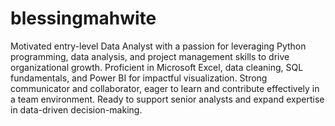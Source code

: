 # blessingmahwite
Motivated entry-level Data Analyst with a passion for leveraging Python programming, data analysis, and project management skills to drive organizational growth. Proficient in Microsoft Excel, data cleaning, SQL fundamentals, and Power BI for impactful visualization. Strong communicator and collaborator, eager to learn and contribute effectively in a team environment. Ready to support senior analysts and expand expertise in data-driven decision-making.

